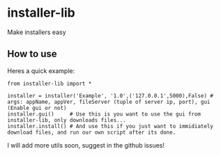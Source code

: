 # installer-lib

 Make installers easy

## How to use

Heres a quick example:

```python3
from installer-lib import *

installer = installer('Example', '1.0',('127.0.0.1',5000),False) # args: appName, appVer, fileServer (tuple of server ip, port), gui (Enable gui or not)
installer.gui()     # Use this is you want to use the gui from installer-lib, only downloads files...
installer.install() # And use this if you just want to immidiately download files, and run our own script after its done.
```

I will add more utils soon, suggest in the github issues!
